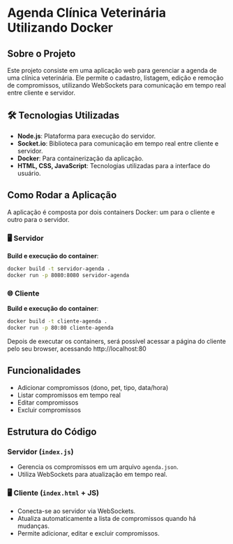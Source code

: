# Agenda Clínica Veterinária Utilizando Docker

## Sobre o Projeto
Este projeto consiste em uma aplicação web para gerenciar a agenda de uma clínica veterinária. Ele permite o cadastro, listagem, edição e remoção de compromissos, utilizando WebSockets para comunicação em tempo real entre cliente e servidor.

## 🛠️ Tecnologias Utilizadas
- **Node.js**: Plataforma para execução do servidor.
- **Socket.io**: Biblioteca para comunicação em tempo real entre cliente e servidor.
- **Docker**: Para containerização da aplicação.
- **HTML, CSS, JavaScript**: Tecnologias utilizadas para a interface do usuário.

## Como Rodar a Aplicação
A aplicação é composta por dois containers Docker: um para o cliente e outro para o servidor.

### 🖥️ Servidor
**Build e execução do container**:
```sh
docker build -t servidor-agenda .
docker run -p 8080:8080 servidor-agenda
```

### 🌐 Cliente
**Build e execução do container**:
```sh
docker build -t cliente-agenda .
docker run -p 80:80 cliente-agenda
```

Depois de executar os containers, será possível acessar a página do cliente pelo seu browser, acessando http://localhost:80

## Funcionalidades
- Adicionar compromissos (dono, pet, tipo, data/hora)
- Listar compromissos em tempo real
- Editar compromissos
- Excluir compromissos

## Estrutura do Código
### Servidor (`index.js`)
- Gerencia os compromissos em um arquivo `agenda.json`.
- Utiliza WebSockets para atualização em tempo real.

### 🖥️ Cliente (`index.html` + JS)
- Conecta-se ao servidor via WebSockets.
- Atualiza automaticamente a lista de compromissos quando há mudanças.
- Permite adicionar, editar e excluir compromissos.

